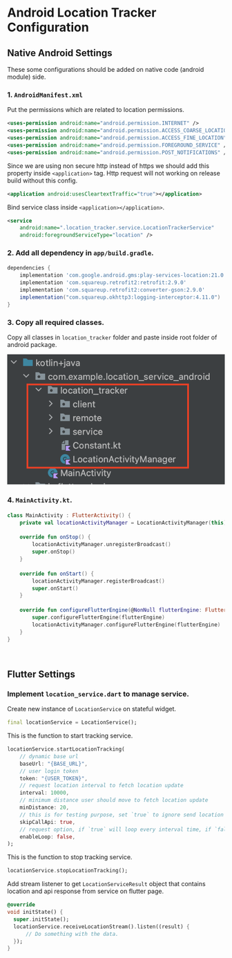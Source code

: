 
# Android Location Tracker Configuration

## Native Android Settings

These some configurations should be added on native code (android module) side.

### 1. `AndroidManifest.xml`

Put the permissions which are related to location permissions.

```xml
<uses-permission android:name="android.permission.INTERNET" />
<uses-permission android:name="android.permission.ACCESS_COARSE_LOCATION" />
<uses-permission android:name="android.permission.ACCESS_FINE_LOCATION" />
<uses-permission android:name="android.permission.FOREGROUND_SERVICE" />
<uses-permission android:name="android.permission.POST_NOTIFICATIONS" />
```

Since we are using non secure http instead of https we should add this property inside `<application>` tag. Http request will not working on release build without this config.
```xml
<application android:usesCleartextTraffic="true"></application>
``` 

Bind service class inside `<application></application>`.

```xml
<service
    android:name=".location_tracker.service.LocationTrackerService"
    android:foregroundServiceType="location" />
```

### 2. Add all dependency in `app/build.gradle`. 
```groovy
dependencies {
    implementation 'com.google.android.gms:play-services-location:21.0.1'
    implementation 'com.squareup.retrofit2:retrofit:2.9.0'
    implementation 'com.squareup.retrofit2:converter-gson:2.9.0'
    implementation("com.squareup.okhttp3:logging-interceptor:4.11.0")
}
```

### 3. Copy all required classes.
Copy all classes in `location_tracker` folder and paste inside root folder of android package.

![A test image](/screenshot/all_classes.png)


### 4. `MainActivity.kt`.
```kotlin
class MainActivity : FlutterActivity() {
    private val locationActivityManager = LocationActivityManager(this)

    override fun onStop() {
        locationActivityManager.unregisterBroadcast()
        super.onStop()
    }

    override fun onStart() {
        locationActivityManager.registerBroadcast()
        super.onStart()
    }

    override fun configureFlutterEngine(@NonNull flutterEngine: FlutterEngine) {
        super.configureFlutterEngine(flutterEngine)
        locationActivityManager.configureFlutterEngine(flutterEngine)
    }
}
```

&nbsp;
## Flutter Settings
### Implement `location_service.dart` to manage service.
Create new instance of `LocationService` on stateful widget.
```dart
final locationService = LocationService();
```
This is the function to start tracking service.
```dart
locationService.startLocationTracking(
    // dynamic base url
    baseUrl: "{BASE_URL}",
    // user login token
    token: "{USER_TOKEN}",
    // request location interval to fetch location update
    interval: 10000,
    // minimum distance user should move to fetch location update
    minDistance: 20,
    // this is for testing purpose, set `true` to ignore send location to server
    skipCallApi: true,
    // request option, if `true` will loop every interval time, if `false` will send only get new position
    enableLoop: false,
);
```
This is the function to stop tracking service.
```dart
locationService.stopLocationTracking();
```
Add stream listener to get `LocationServiceResult` object that contains location and api response from service on flutter page.
```dart
@override
void initState() {
  super.initState();
  locationService.receiveLocationStream().listen((result) {
      // Do something with the data.
  });
}
```
